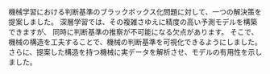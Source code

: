 機械学習における判断基準のブラックボックス化問題に対して、一つの解決策を提案しました。
深層学習では、その複雑さゆえに精度の高い予測モデルを構築できますが、
同時に判断基準の推察が不可能になる欠点があります。
そこで、機械の構造を工夫することで、機械の判断基準を可視化できるようにしました。 
さらに、提案した構造を持つ機械に実データを解析させ、モデルの有用性を示しました。

